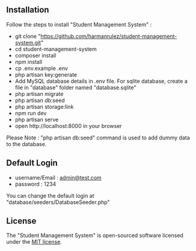## Installation

Follow the steps to install "Student Management System" :

- git clone "https://github.com/harmanrulez/student-management-system.git"
- cd student-management-system
- composer install
- npm install
- cp .env.example .env
- php artisan key:generate
- Add MySQL database details in .env file. For sqlite database, create a file in "database" folder named "database.sqlite"
- php artisan migrate
- php artisan db:seed
- php artisan storage:link
- npm run dev
- php artisan serve
- open http://localhost:8000 in your browser

Please Note : "php artisan db:seed" command is used to add dummy data to the database.

## Default Login
- username/Email : admin@test.com
- password : 1234

You can change the default login at "database/seeders/DatabaseSeeder.php"

## License

The "Student Management System" is open-sourced software licensed under the [MIT license](https://opensource.org/licenses/MIT).

